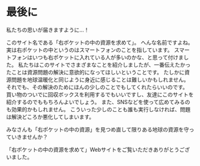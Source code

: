 [//SCML_TITLE]: # (最後に)

# 最後に

<NoIndent>
私たちの思いが届きますように…！
</NoIndent>

このサイト名である「右ポケットの中の資源を求めて」。
へんな名前ですよね。
実は右ポケットの中というのはスマートフォンのことを指しています。
スマートフォンはいつも右ポケットに入れている人が多いのかな、と思って付けました。
私たちはこのサイトでさまざまなことを紹介しましたが、<ForceText>一番伝えたかったことは資源問題の解決に意欲的になってほしい</ForceText>ということです。
たしかに資源問題を地球温暖化と同じように身近に感じることは難しいかもしれません。
それでも、その解決のためにほんの少しのことでもしてくれたらいいのです。
買い物のついでに回収ボックスを利用するでもいいですし、友達にこのサイトを紹介するのでももちろんよいでしょう。
また、SNSなどを使って広めてみるのも効果的かもしれません。
こういった少しのことも誰も実行しなければ、問題は解決どころか悪化してしまいます。

みなさんも「右ポケットの中の資源」を見つめ直して限りある地球の資源を守っていきませんか？

「右ポケットの中の資源を求めて」Webサイトをご覧いただきありがとうございました。

<PNBar prev="../solution/" next="../others/"></PNBar>